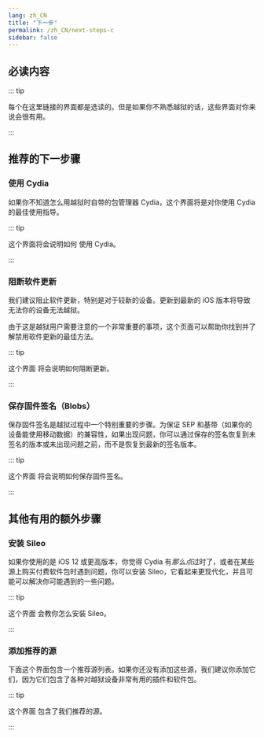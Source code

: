 ```yaml
---
lang: zh_CN
title: "下一步"
permalink: /zh_CN/next-steps-c
sidebar: false
---
```


## 必读内容

::: tip

每个在这里链接的界面都是选读的。但是如果你不熟悉越狱的话，这些界面对你来说会很有用。

:::

## 推荐的下一步骤

### 使用 Cydia

如果你不知道怎么用越狱时自带的包管理器 Cydia，这个界面将是对你使用 Cydia 的最佳使用指导。

::: tip

这个界面将会说明如何 <router-link to="/using-cydia">使用 Cydia</router-link>。

:::

### 阻断软件更新

我们建议阻止软件更新，特别是对于较新的设备。更新到最新的 iOS 版本将导致无法你的设备无法越狱。

由于这是越狱用户需要注意的一个非常重要的事项，这个页面可以帮助你找到并了解禁用软件更新的最佳方法。

::: tip

<router-link to="/blocking-updates">这个界面</router-link> 将会说明如何阻断更新。

:::

### 保存固件签名（Blobs）

保存固件签名是越狱过程中一个特别重要的步骤。为保证 SEP 和基带（如果你的设备能使用移动数据）的兼容性，如果出现问题，你可以通过保存的签名恢复到未签名的版本或未出现问题之前，而不是恢复到最新的签名版本。

::: tip

<router-link to="/saving-blobs">这个界面</router-link> 将会说明如何保存固件签名。

:::

## 其他有用的额外步骤

### 安装 Sileo

如果你使用的是 iOS 12 或更高版本，你觉得 Cydia 有*那么点*过时了，或者在某些源上购买付费软件包时遇到问题，你可以安装 Sileo，它看起来更现代化，并且可能可以解决你可能遇到的一些问题。

::: tip

<router-link to="/installing-sileo">这个界面</router-link> 会教你怎么安装 Sileo。

:::

### 添加推荐的源

下面这个界面包含一个推荐源列表。如果你还没有添加这些源，我们建议你添加它们，因为它们包含了各种对越狱设备非常有用的插件和软件包。

::: tip

<router-link to="/recommended-repos">这个界面</router-link> 包含了我们推荐的源。

:::

<!---Will add Sideloading Apps and Blocking Jailbreak Detection later on - I want to redo/update those pages before adding them--->
